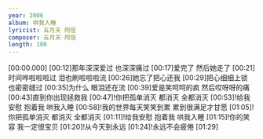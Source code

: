 ```yaml
---
year: 2006
album: 哄我入睡
lyricist: 五月天 阿信
composer: 五月天 阿信
length: 100
---
```

[00:00.000]
[00:12]那年深深爱过 也深深痛过
[00:17]爱完了 然后她走了
[00:21]时间哗啦啦啦过 泪也刷啦啦啦流
[00:26]她忘了把心还我
[00:29]把心细细上锁 也密密缝过
[00:35]为什么 眼泪还在流
[00:39]爱是笑呵呵的疯 然后哎呀呀的痛
[00:43]直到你出现拯救我
[00:47]!你把孤单消灭 都消灭 全都消灭
[00:53]!给我安慰 抱着我 哄我入睡
[00:58]!我的世界每天笑笑到累 累到很满足才甘愿
[01:05]!你把孤单消灭 都消灭 全都消灭
[01:11]!给我安慰 抱着我 哄我入睡
[01:15]!你的笑容 我一定很宝贝
[01:20]!从今天到永远
[01:24]!永远不会疲倦
[01:29]